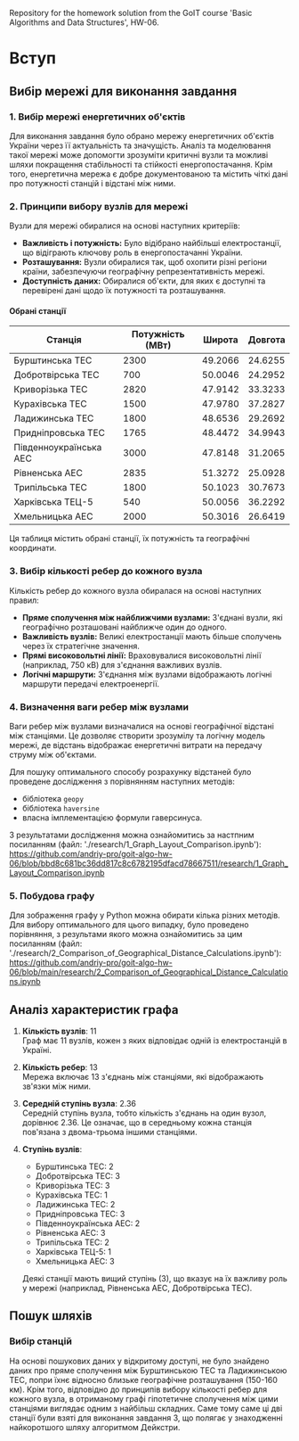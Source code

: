 Repository for the homework solution from the GoIT course 'Basic Algorithms and Data Structures', HW-06.

# Вступ

## Вибір мережі для виконання завдання

### 1. Вибір мережі енергетичних об'єктів

Для виконання завдання було обрано мережу енергетичних об'єктів України через її актуальність та значущість. Аналіз та моделювання такої мережі може допомогти зрозуміти критичні вузли та можливі шляхи покращення стабільності та стійкості енергопостачання. Крім того, енергетична мережа є добре документованою та містить чіткі дані про потужності станцій і відстані між ними.

### 2. Принципи вибору вузлів для мережі

Вузли для мережі обиралися на основі наступних критеріїв:
- **Важливість і потужність:** Було відібрано найбільші електростанції, що відіграють ключову роль в енергопостачанні України.
- **Розташування:** Вузли обиралися так, щоб охопити різні регіони країни, забезпечуючи географічну репрезентативність мережі.
- **Доступність даних:** Обиралися об'єкти, для яких є доступні та перевірені дані щодо їх потужності та розташування.

#### Обрані станції

| Станція               | Потужність (МВт) | Широта  | Довгота |
|-----------------------|------------------|---------|---------|
| Бурштинська ТЕС       | 2300             | 49.2066 | 24.6255 |
| Добротвірська ТЕС     |  700             | 50.0046 | 24.2952 |
| Криворізька ТЕС       | 2820             | 47.9142 | 33.3233 |
| Курахівська ТЕС       | 1500             | 47.9780 | 37.2827 |
| Ладижинська ТЕС       | 1800             | 48.6536 | 29.2692 |
| Придніпровська ТЕС    | 1765             | 48.4472 | 34.9943 |
| Південноукраїнська АЕС| 3000             | 47.8148 | 31.2065 |
| Рівненська АЕС        | 2835             | 51.3272 | 25.0928 |
| Трипільська ТЕС       | 1800             | 50.1023 | 30.7673 |
| Харківська ТЕЦ-5      |  540             | 50.0056 | 36.2292 |
| Хмельницька АЕС       | 2000             | 50.3016 | 26.6419 |

Ця таблиця містить обрані станції, їх потужність та географічні координати.

### 3. Вибір кількості ребер до кожного вузла

Кількість ребер до кожного вузла обиралася на основі наступних правил:
- **Пряме сполучення між найближчими вузлами:** З'єднані вузли, які географічно розташовані найближче один до одного.
- **Важливість вузлів:** Великі електростанції мають більше сполучень через їх стратегічне значення.
- **Прямі високовольтні лінії:** Враховувалися високовольтні лінії (наприклад, 750 кВ) для з'єднання важливих вузлів.
- **Логічні маршрути:** З'єднання між вузлами відображають логічні маршрути передачі електроенергії.

### 4. Визначення ваги ребер між вузлами

Ваги ребер між вузлами визначалися на основі географічної відстані між станціями. Це дозволяє створити зрозумілу та логічну модель мережі, де відстань відображає енергетичні витрати на передачу струму між об'єктами.

Для пошуку оптимального способу розрахунку відстаней було проведене дослідження з порівнянням наступних методів:
- бібліотека `geopy`
- бібліотека `haversine`
- власна імплементацією формули гаверсинуса.

З результатами дослідження можна ознайомитись за настпним посиланням (файл: './research/1_Graph_Layout_Comparison.ipynb'):
https://github.com/andriy-pro/goit-algo-hw-06/blob/bbd8c681bc36dd817c8c6782195dfacd78667511/research/1_Graph_Layout_Comparison.ipynb

### 5. Побудова графу

Для зображення графу у Python можна обирати кілька різних методів. Для вибору оптимального для цього випадку, було проведено порівняння, з результами якого можна ознайомитись за цим посиланням (файл: './research/2_Comparison_of_Geographical_Distance_Calculations.ipynb'):
https://github.com/andriy-pro/goit-algo-hw-06/blob/main/research/2_Comparison_of_Geographical_Distance_Calculations.ipynb

## Аналіз характеристик графа

1. **Кількість вузлів**: 11  
   Граф має 11 вузлів, кожен з яких відповідає одній із електростанцій в Україні.

2. **Кількість ребер**: 13  
   Мережа включає 13 з'єднань між станціями, які відображають зв'язки між ними.

3. **Середній ступінь вузла**: 2.36  
   Середній ступінь вузла, тобто кількість з'єднань на один вузол, дорівнює 2.36. Це означає, що в середньому кожна станція пов'язана з двома-трьома іншими станціями.

4. **Ступінь вузлів**:  
   - Бурштинська ТЕС: 2
   - Добротвірська ТЕС: 3
   - Криворізька ТЕС: 3
   - Курахівська ТЕС: 1
   - Ладижинська ТЕС: 2
   - Придніпровська ТЕС: 3
   - Південноукраїнська АЕС: 2
   - Рівненська АЕС: 3
   - Трипільська ТЕС: 2
   - Харківська ТЕЦ-5: 1
   - Хмельницька АЕС: 3
   
   Деякі станції мають вищий ступінь (3), що вказує на їх важливу роль у мережі (наприклад, Рівненська АЕС, Добротвірська ТЕС).

## Пошук шляхів

### Вибір станцій

На основі пошукових даних у відкритому доступі, не було знайдено даних про пряме сполучення між Бурштинською ТЕС та Ладижинською ТЕС, попри їхнє відносно близьке географічне розташування (150-160 км). Крім того, відповідно до принципів вибору кількості ребер для кожного вузла, в отриманому графі гіпотетичне сполучення між цими станціями виглядає одним з найбільш складних. Саме тому саме ці дві станції були взяті для виконання завдання 3, що полягає у знаходженні найкоротшого шляху алгоритмом Дейкстри.
